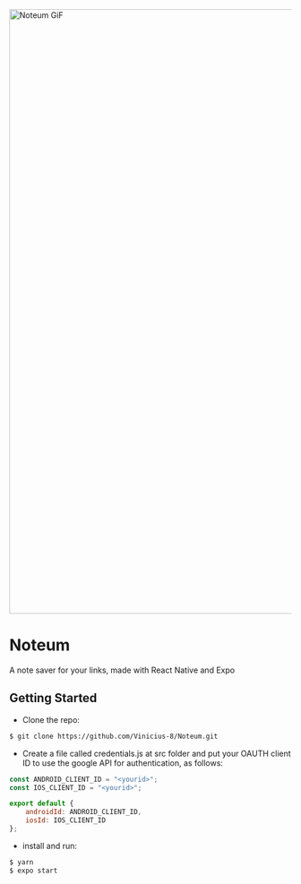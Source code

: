 
<img src="https://user-images.githubusercontent.com/33498293/81240788-c2af4700-8fde-11ea-99e6-d994bec8c43c.gif" width="1080" alt="Noteum GiF">

# Noteum
A note saver for your links, made with React Native and Expo

## Getting Started
* Clone the repo:

```bash
$ git clone https://github.com/Vinicius-8/Noteum.git

```

* Create a file called credentials.js at src folder and put your OAUTH client ID to use the google API for authentication, as follows:  
```js
const ANDROID_CLIENT_ID = "<yourid>";
const IOS_CLIENT_ID = "<yourid>";

export default {
    androidId: ANDROID_CLIENT_ID,
    iosId: IOS_CLIENT_ID
};
```
* install and run:
```bash
$ yarn
$ expo start

```
